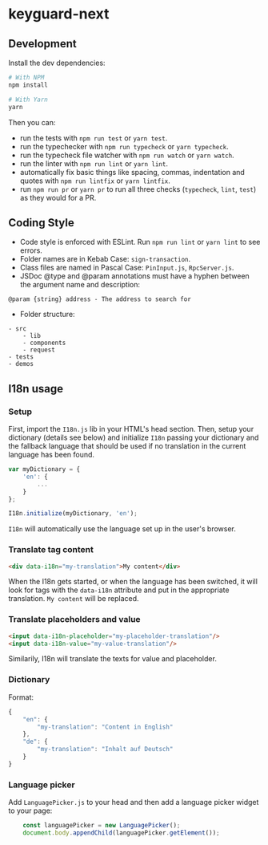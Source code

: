 # keyguard-next

## Development
Install the dev dependencies:
```sh
# With NPM
npm install

# With Yarn
yarn
```

Then you can:

- run the tests with `npm run test` or `yarn test`.
- run the typechecker with `npm run typecheck` or `yarn typecheck`.
- run the typecheck file watcher with `npm run watch` or `yarn watch`.
- run the linter with `npm run lint` or `yarn lint`.
- automatically fix basic things like spacing, commas, indentation and quotes with `npm run lintfix` or `yarn lintfix`.
- run `npm run pr` or `yarn pr` to run all three checks (`typecheck`, `lint`, `test`) as they would for a PR.

## Coding Style
- Code style is enforced with ESLint. Run `npm run lint` or `yarn lint` to see errors.
- Folder names are in Kebab Case: `sign-transaction`.
- Class files are named in Pascal Case: `PinInput.js`, `RpcServer.js`.
- JSDoc @type and @param annotations must have a hyphen between the argument name and description:
```
@param {string} address - The address to search for
```
- Folder structure:
```
- src
    - lib
    - components
    - request
- tests
- demos
```

## I18n usage

### Setup
First, import the `I18n.js` lib in your HTML's head section. Then, setup your dictionary (details see below) and  initialize `I18n` passing your dictionary and the fallback language that should be used if no translation in the current language has been found.
```javascript
var myDictionary = {
    'en': {
        ...
    }
};

I18n.initialize(myDictionary, 'en');
```
`I18n` will automatically use the language set up in the user's browser.

### Translate tag content
```html
<div data-i18n="my-translation">My content</div>
```
When the I18n gets started, or when the language has been switched, it will look for tags with the `data-i18n` attribute and put in the appropriate translation. `My content` will be replaced.

### Translate placeholders and value
```html
<input data-i18n-placeholder="my-placeholder-translation"/>
<input data-i18n-value="my-value-translation"/>
```
Similarily, I18n will translate the texts for value and placeholder.

### Dictionary
Format:
```javascript
{
    "en": {
        "my-translation": "Content in English"
    },
    "de": {
        "my-translation": "Inhalt auf Deutsch"
    }
}
```

### Language picker
Add `LanguagePicker.js` to your head and then add a language picker widget to your page:
```javascript
    const languagePicker = new LanguagePicker();
    document.body.appendChild(languagePicker.getElement());
```
